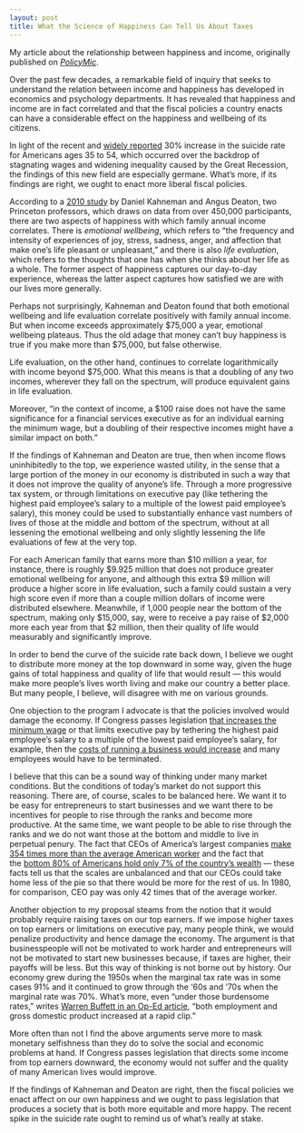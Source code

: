 ```yaml
---
layout: post
title: What the Science of Happiness Can Tell Us About Taxes
---
```

<div class="message">
  My article about the relationship between happiness and income, originally published on <a href="http://www.policymic.com/articles/53521/what-the-science-of-happiness-can-tell-us-about-taxes"><em>PolicyMic</em></a>.
</div>

Over the past few decades, a remarkable field of inquiry that seeks to understand the relation between income and happiness has developed in economics and psychology departments. It has revealed that happiness and income are in fact correlated and that the fiscal policies a country enacts can have a considerable effect on the happiness and wellbeing of its citizens.

In light of the recent and [widely reported](http://www.nytimes.com/2013/05/03/health/suicide-rate-rises-sharply-in-us.html) 30% increase in the suicide rate for Americans ages 35 to 54, which occurred over the backdrop of stagnating wages and widening inequality caused by the Great Recession, the findings of this new field are especially germane. What’s more, if its findings are right, we ought to enact more liberal fiscal policies.

According to a [2010 study](http://wws.princeton.edu/news/Income_Happiness/Happiness_Money_Report.pdf) by Daniel Kahneman and Angus Deaton, two Princeton professors, which draws on data from over 450,000 participants, there are two aspects of happiness with which family annual income correlates. There is *emotional wellbeing*, which refers to “the frequency and intensity of experiences of joy, stress, sadness, anger, and affection that make one’s life pleasant or unpleasant,” and there is also *life evaluation*, which refers to the thoughts that one has when she thinks about her life as a whole. The former aspect of happiness captures our day-to-day experience, whereas the latter aspect captures how satisfied we are with our lives more generally.

Perhaps not surprisingly, Kahneman and Deaton found that both emotional wellbeing and life evaluation correlate positively with family annual income. But when income exceeds approximately $75,000 a year, emotional wellbeing plateaus. Thus the old adage that money can’t buy happiness is true if you make more than $75,000, but false otherwise.

Life evaluation, on the other hand, continues to correlate logarithmically with income beyond $75,000. What this means is that a doubling of any two incomes, wherever they fall on the spectrum, will produce equivalent gains in life evaluation.

Moreover, “in the context of income, a $100 raise does not have the same significance for a financial services executive as for an individual earning the minimum wage, but a doubling of their respective incomes might have a similar impact on both.”

If the findings of Kahneman and Deaton are true, then when income flows uninhibitedly to the top, we experience wasted utility, in the sense that a large portion of the money in our economy is distributed in such a way that it does not improve the quality of anyone’s life. Through a more progressive tax system, or through limitations on executive pay (like tethering the highest paid employee’s salary to a multiple of the lowest paid employee’s salary), this money could be used to substantially enhance vast numbers of lives of those at the middle and bottom of the spectrum, without at all lessening the emotional wellbeing and only slightly lessening the life evaluations of few at the very top.

For each American family that earns more than $10 million a year, for instance, there is roughly $9.925 million that does not produce greater emotional wellbeing for anyone, and although this extra $9 million will produce a higher score in life evaluation, such a family could sustain a very high score even if more than a couple million dollars of income were distributed elsewhere. Meanwhile, if 1,000 people near the bottom of the spectrum, making only $15,000, say, were to receive a pay raise of $2,000 more each year from that $2 million, then their quality of life would measurably and significantly improve.

In order to bend the curve of the suicide rate back down, I believe we ought to distribute more money at the top downward in some way, given the huge gains of total happiness and quality of life that would result — this would make more people’s lives worth living and make our country a better place. But many people, I believe, will disagree with me on various grounds.

One objection to the program I advocate is that the policies involved would damage the economy. If Congress passes legislation [that increases the minimum wage](http://www.policymic.com/articles/41325/minimum-wage-bill-obama-s-9-proposal-won-t-increase-unemployment) or that limits executive pay by tethering the highest paid employee’s salary to a multiple of the lowest paid employee’s salary, for example, then the [costs of running a business would increase](http://economix.blogs.nytimes.com/2013/03/13/hidden-costs-of-the-minimum-wage/) and many employees would have to be terminated.

I believe that this can be a sound way of thinking under many market conditions. But the conditions of today’s market do not support this reasoning. There are, of course, scales to be balanced here. We want it to be easy for entrepreneurs to start businesses and we want there to be incentives for people to rise through the ranks and become more productive. At the same time, we want people to be able to rise through the ranks and we do not want those at the bottom and middle to live in perpetual penury. The fact that CEOs of America’s largest companies [make 354 times more than the average American worker](http://money.cnn.com/2013/04/15/news/economy/ceo-pay-worker/index.html) and the fact that the [bottom 80% of Americans hold only 7% of the country’s wealth](http://thinkprogress.org/economy/2011/10/03/334156/top-five-wealthiest-one-percent/?mobile=nc) — these facts tell us that the scales are unbalanced and that our CEOs could take home less of the pie so that there would be more for the rest of us. In 1980, for comparison, CEO pay was only 42 times that of the average worker.

Another objection to my proposal steams from the notion that it would probably require raising taxes on our top earners. If we impose higher taxes on top earners or limitations on executive pay, many people think, we would penalize productivity and hence damage the economy. The argument is that businesspeople will not be motivated to work harder and entrepreneurs will not be motivated to start new businesses because, if taxes are higher, their payoffs will be less. But this way of thinking is not borne out by history. Our economy grew during the 1950s when the marginal tax rate was in some cases 91% and it continued to grow through the ‘60s and ‘70s when the marginal rate was 70%. What’s more, even “under those burdensome rates,” writes [Warren Buffett in an Op-Ed article](http://www.nytimes.com/2012/11/26/opinion/buffett-a-minimum-tax-for-the-wealthy.html?_r=0), “both employment and gross domestic product increased at a rapid clip.”

More often than not I find the above arguments serve more to mask monetary selfishness than they do to solve the social and economic problems at hand. If Congress passes legislation that directs some income from top earners downward, the economy would not suffer and the quality of many American lives would improve.

If the findings of Kahneman and Deaton are right, then the fiscal policies we enact affect on our own happiness and we ought to pass legislation that produces a society that is both more equitable and more happy. The recent spike in the suicide rate ought to remind us of what’s really at stake.

